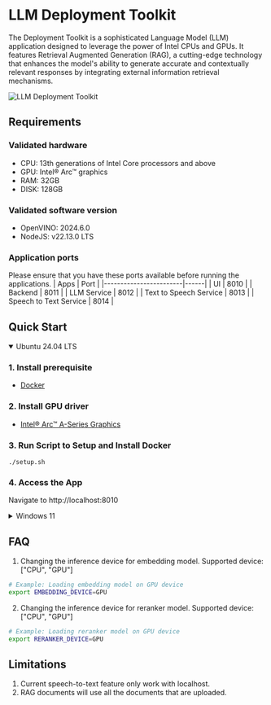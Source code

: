 # LLM Deployment Toolkit
The Deployment Toolkit is a sophisticated Language Model (LLM) application designed to leverage the power of Intel CPUs and GPUs. It features Retrieval Augmented Generation (RAG), a cutting-edge technology that enhances the model's ability to generate accurate and contextually relevant responses by integrating external information retrieval mechanisms.

![LLM Deployment Toolkit](./assets/ui.gif)

## Requirements
### Validated hardware
* CPU: 13th generations of Intel Core processors and above
* GPU: Intel® Arc™ graphics
* RAM: 32GB
* DISK: 128GB

### Validated software version
* OpenVINO: 2024.6.0
* NodeJS: v22.13.0 LTS

### Application ports
Please ensure that you have these ports available before running the applications.
| Apps                   | Port |
|------------------------|------|
| UI                     | 8010 |
| Backend                | 8011 |
| LLM Service            | 8012 |
| Text to Speech Service | 8013 |
| Speech to Text Service | 8014 |

## Quick Start
<details open><summary>Ubuntu 24.04 LTS</summary>

### 1. Install prerequisite
- [Docker](https://docs.docker.com/engine/install/)

### 2. Install GPU driver
- [Intel® Arc™ A-Series Graphics](../../../README.md#quick-start)

### 3. Run Script to Setup and Install Docker
```
./setup.sh
```

### 4. Access the App
Navigate to http://localhost:8010

</details>

<details><summary>Windows 11</summary>

### 1. Install prerequisite
- [Python 3.11.9 (64-bit)](https://www.python.org/ftp/python/3.11.9/python-3.11.9-amd64.exe)
- [Intel® oneAPI Base Toolkit version 2024.2.1](https://www.intel.com/content/www/us/en/developer/tools/oneapi/base-toolkit-download.html)
- [Node.js v22.12.0](https://nodejs.org/en/download/package-manager)

### 2. Install GPU driver
- [Intel® Arc™ & Iris® Xe Graphics - Windows](https://www.intel.com/content/www/us/en/download/785597/intel-arc-iris-xe-graphics-windows.html) 
- [Intel® Data Center GPU Flex Series - Windows](https://www.intel.com/content/www/us/en/download/780185/intel-data-center-gpu-flex-series-windows.html)

### 3. Follow the document and install the following services in the microservices folder.
- Ollama: [doc](../microservices/ollama/windows/README.md)
- Text to speech: [doc](../microservices/speech-to-text/windows/README.md)
- Speech to text: [doc](../microservices/text-to-speech/windows/README.md)

### 4. Install RAG Toolkit 
#### 4.1 Install backend
Double click on the `install-backend.bat`

#### 4.2 Install UI
Double click on the `install-ui.bat`

### 5. Run application
#### 5.1 Start Ollama by following the [doc](../microservices/ollama/windows/README.md)

#### 5.2 Start Text to speech by following the [doc](../microservices/speech-to-text/windows/README.md)

#### 5.3 Start Speech to text by following the [doc](../microservices/text-to-speech/windows/README.md)

#### 5.4 Start RAG Toolkit
Double click on the `run.bat`

</details>


## FAQ
1. Changing the inference device for embedding model. Supported device: ["CPU", "GPU"]
```bash
# Example: Loading embedding model on GPU device
export EMBEDDING_DEVICE=GPU
```
2. Changing the inference device for reranker model. Supported device: ["CPU", "GPU"]
```bash
# Example: Loading reranker model on GPU device
export RERANKER_DEVICE=GPU
```

## Limitations
1. Current speech-to-text feature only work with localhost.
2. RAG documents will use all the documents that are uploaded.
